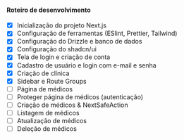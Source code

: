 #### Roteiro de desenvolvimento

- [x] Inicialização do projeto Next.js
- [x] Configuração de ferramentas (ESlint, Prettier, Tailwind)
- [x] Configuração do Drizzle e banco de dados
- [x] Configuração do shadcn/ui
- [x] Tela de login e criação de conta
- [x] Cadastro de usuário e login com e-mail e senha
- [x] Criação de clínica
- [x] Sidebar e Route Groups
- [ ] Página de médicos
- [ ] Proteger página de médicos (autenticação)
- [ ] Criação de médicos & NextSafeAction
- [ ] Listagem de médicos
- [ ] Atualização de médicos
- [ ] Deleção de médicos
